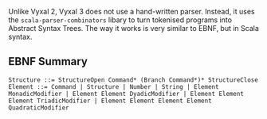 Unlike Vyxal 2, Vyxal 3 does not use a hand-written parser. Instead, it uses the `scala-parser-combinators` libary to turn tokenised programs into Abstract Syntax Trees. The way it works is very similar to EBNF, but in Scala syntax.

## EBNF Summary

```
Structure ::= StructureOpen Command* (Branch Command*)* StructureClose
Element ::= Command | Structure | Number | String | Element MonadicModifier | Element Element DyadicModifier | Element Element Element TriadicModifier | Element Element Element Element QuadraticModifier
```
